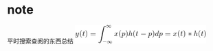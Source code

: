 # note
平时搜索查阅的东西总结
![jj](https://github.com/uxtgoijoi/note/blob/master/image_hide/%E5%8D%B7%E7%A7%AF%E5%85%AC%E5%BC%8F.jpeg)
